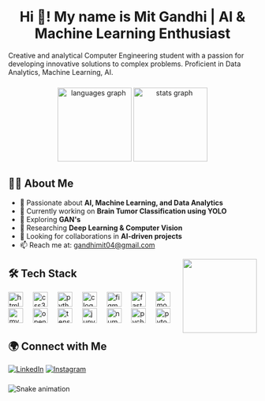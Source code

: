 # <h1 align="center">Hi 👋! My name is Mit Gandhi | AI & Machine Learning Enthusiast</h1> #
Creative and analytical Computer Engineering student with a passion for developing innovative solutions to complex problems. Proficient in Data Analytics, Machine Learning, AI.

###

<div align="center">
  <img src="https://github-readme-stats.vercel.app/api/top-langs?username=Mit-Gandhi&locale=en&hide_title=false&layout=compact&card_width=320&langs_count=5&theme=dracula&hide_border=false" height="150" alt="languages graph"  />
  <img src="https://github-readme-stats.vercel.app/api?username=Mit-Gandhi&hide_title=false&hide_rank=true&show_icons=true&include_all_commits=true&count_private=true&disable_animations=false&theme=dracula&locale=en&hide_border=false" height="150" alt="stats graph"  />
</div>

###

## 👨‍💻 About Me
- 🔬 Passionate about **AI, Machine Learning, and Data Analytics**
- 🚀 Currently working on **Brain Tumor Classification using YOLO**
- 🌱 Exploring **GAN's**
- 🧠 Researching **Deep Learning & Computer Vision**
- 🎯 Looking for collaborations in **AI-driven projects**
- 📫 Reach me at: [gandhimit04@gmail.com](mailto:gandhimit04@gmail.com)

<img align="right" height="150" src="https://camo.githubusercontent.com/7bf371ac43d026859efcf7934a20e5ed4b70f32b63ac69b07bcf98273cc3b62a/68747470733a2f2f64726976652e676f6f676c652e636f6d2f75633f6578706f72743d766965772669643d3164335459557a3854445633346747362d6c694b517346715362414b656c347845"  />

###

## 🛠️ Tech Stack

<div align="left">
  <img src="https://cdn.jsdelivr.net/gh/devicons/devicon/icons/html5/html5-original.svg" height="30" alt="html5 logo"  />
  <img width="12" />
  <img src="https://cdn.jsdelivr.net/gh/devicons/devicon/icons/css3/css3-original.svg" height="30" alt="css3 logo"  />
  <img width="12" />
  <img src="https://cdn.jsdelivr.net/gh/devicons/devicon/icons/python/python-original.svg" height="30" alt="python logo"  />
  <img width="12" />
  <img src="https://cdn.jsdelivr.net/gh/devicons/devicon/icons/c/c-original.svg" height="30" alt="c logo"  />
  <img width="12" />
  <img src="https://cdn.jsdelivr.net/gh/devicons/devicon/icons/figma/figma-original.svg" height="30" alt="figma logo"  />
  <img width="12" />
  <img src="https://cdn.jsdelivr.net/gh/devicons/devicon/icons/fastapi/fastapi-original.svg" height="30" alt="fastapi logo"  />
  <img width="12" />
  <img src="https://cdn.jsdelivr.net/gh/devicons/devicon/icons/mongodb/mongodb-original.svg" height="30" alt="mongodb logo"  />
  <img width="12" />
  <img src="https://cdn.jsdelivr.net/gh/devicons/devicon/icons/mysql/mysql-original.svg" height="30" alt="mysql logo"  />
  <img width="12" />
  <img src="https://cdn.jsdelivr.net/gh/devicons/devicon/icons/opencv/opencv-original.svg" height="30" alt="opencv logo"  />
  <img width="12" />
  <img src="https://cdn.jsdelivr.net/gh/devicons/devicon/icons/tensorflow/tensorflow-original.svg" height="30" alt="tensorflow logo"  />
  <img width="12" />
  <img src="https://cdn.jsdelivr.net/gh/devicons/devicon/icons/jupyter/jupyter-original.svg" height="30" alt="jupyter logo"  />
  <img width="12" />
  <img src="https://cdn.jsdelivr.net/gh/devicons/devicon/icons/numpy/numpy-original.svg" height="30" alt="numpy logo"  />
  <img width="12" />
  <img src="https://cdn.jsdelivr.net/gh/devicons/devicon/icons/pycharm/pycharm-original.svg" height="30" alt="pycharm logo"  />
  <img width="12" />
  <img src="https://cdn.jsdelivr.net/gh/devicons/devicon/icons/pytorch/pytorch-original.svg" height="30" alt="pytorch logo"  />
</div>

###

## 🌍 Connect with Me
[![LinkedIn](https://img.shields.io/badge/LinkedIn-0A66C2?style=for-the-badge&logo=linkedin&logoColor=white)](https://www.linkedin.com/in/mit-gandhi-a3281628a/)
[![Instagram](https://img.shields.io/badge/Instagram-E4405F?style=for-the-badge&logo=instagram&logoColor=white)](https://www.instagram.com/mit.gandhi.33483?igsh=YmMxbTI0NGlqZnV4)

###

<img src="https://raw.githubusercontent.com/Mit-Gandhi/Mit-Gandhi/output/snake.svg" alt="Snake animation" />

###
